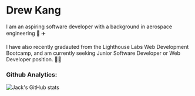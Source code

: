 # Drew Kang

I am an aspiring software developer with a background in aerospace engineering 🚀 ✈️

I have also recently gradauted from the Lighthouse Labs Web Development Bootcamp, and am currently seeking Junior Software Developer or Web Developer position. 👨‍💻

### Github Analytics:
![Jack's GitHub stats](https://github-readme-stats.vercel.app/api?username=KangerDrew&show_icons=true&theme=dark)

<!--
**KangerDrew/KangerDrew** is a ✨ _special_ ✨ repository because its `README.md` (this file) appears on your GitHub profile.

Here are some ideas to get you started:

- 🔭 I’m currently working on ...
- 🌱 I’m currently learning ...
- 👯 I’m looking to collaborate on ...
- 🤔 I’m looking for help with ...
- 💬 Ask me about ...
- 📫 How to reach me: ...
- 😄 Pronouns: ...
- ⚡ Fun fact: ...
-->

